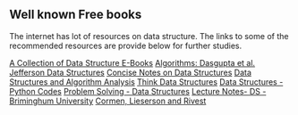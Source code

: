 ## Well known Free books

The internet has lot of resources on data structure. The links to some of the recommended resources are provide below for further studies.

[A Collection of Data Structure E-Books](https://doc.lagout.org/Others/Data%20Structures/)
[Algorithms: Dasgupta et al.](http://algorithmics.lsi.upc.edu/docs/Dasgupta-Papadimitriou-Vazirani.pdf)
[Jefferson Data Structures](https://jeffe.cs.illinois.edu/teaching/algorithms/book/Algorithms-JeffE.pdf)
[Concise Notes on Data Structures](https://w3.cs.jmu.edu/spragunr/CS240_F12/ConciseNotes.pdf)
[Data Structures and Algorithm Analysis](https://people.cs.vt.edu/shaffer/Book/JAVA3elatest.pdf)
[Think Data Structures](https://greenteapress.com/thinkdast/thinkdast.pdf)
[Data Structures - Python Codes](https://opendatastructures.org/ods-python-screen.pdf)
[Problem Solving - Data Structures](https://www.cs.auckland.ac.nz/courses/compsci105ssc/resources/ProblemSolvingwithAlgorithmsandDataStructures.pdf)
[Lecture Notes- DS - Briminghum University](https://www.cs.bham.ac.uk/~jxb/DSA/dsa.pdf)
[Cormen, Lieserson and Rivest]([https://www.cs.bham.ac.uk/~jxb/DSA/dsa.pdf](https://sd.blackball.lv/library/Introduction_to_Algorithms_Third_Edition_(2009).pdf))
